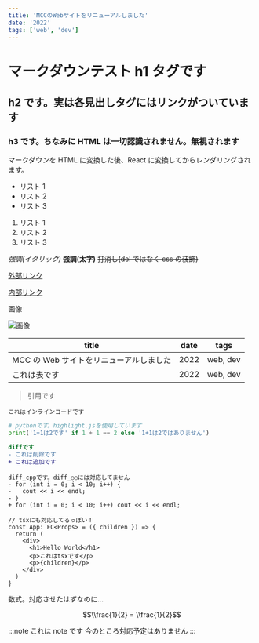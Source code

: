 ```yaml
---
title: 'MCCのWebサイトをリニューアルしました'
date: '2022'
tags: ['web', 'dev']
---
```


# マークダウンテスト h1 タグです

## h2 です。実は各見出しタグにはリンクがついています

### h3 です。ちなみに HTML は一切認識されません。無視されます

マークダウンを HTML に変換した後、React に変換してからレンダリングされます。

- リスト 1
- リスト 2
- リスト 3

1. リスト 1
2. リスト 2
3. リスト 3

_強調(イタリック)_ **強調(太字)** ~~打消し(del ではなく css の装飾)~~

[外部リンク](https://www.google.com)

[内部リンク](/)

画像

![画像](https://www.google.com/images/branding/googlelogo/1x/googlelogo_color_272x92dp.png)

| title                                   | date | tags     |
| --------------------------------------- | ---- | -------- |
| MCC の Web サイトをリニューアルしました | 2022 | web, dev |
| これは表です                            | 2022 | web, dev |

> 引用です

`これはインラインコードです`

```python
# pythonです。highlight.jsを使用しています
print('1+1は2です' if 1 + 1 == 2 else '1+1は2ではありません')
```

```diff
diffです
- これは削除です
+ これは追加です
```

```diff_cpp
diff_cppです。diff_○○には対応してません
- for (int i = 0; i < 10; i++) {
-   cout << i << endl;
- }
+ for (int i = 0; i < 10; i++) cout << i << endl;
```

```tsx
// tsxにも対応してるっぽい！
const App: FC<Props> = ({ children }) => {
  return (
    <div>
      <h1>Hello World</h1>
      <p>これはtsxです</p>
      <p>{children}</p>
    </div>
  )
}
```

数式。対応させたはずなのに...

$$\\frac{1}{2} = \\frac{1}{2}$$

:::note
これは note です
今のところ対応予定はありません
:::
